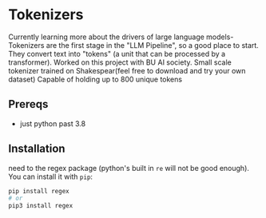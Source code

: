 # Tokenizers

Currently learning more about the drivers of large language models-
Tokenizers are the first stage in the "LLM Pipeline", so a good place to start. They convert text into "tokens" (a unit that can be processed by a transformer). 
Worked on this project with BU AI society. Small scale tokenizer trained on Shakespear(feel free to download and try your own dataset) Capable of holding up to 800 unique tokens


## Prereqs

- just python past 3.8


## Installation

need to the regex package (python's built in `re` will not be good enough). You can install it with `pip`:
```bash
pip install regex
# or
pip3 install regex
```




